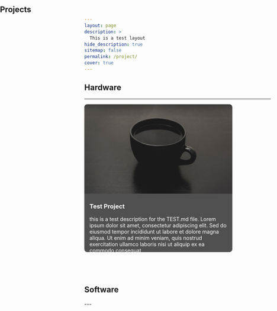 ```yaml
---
layout: page
description: >
  This is a test layout
hide_description: true
sitemap: false
permalink: /project/
cover: true
---
```


<section>

  <link rel="stylesheet" href="/style.css">
  <div class="hero-container">
	<h1 class="hero glitch layers" data-text="Projects" style="position: absolute; top: 5px; left: 0px;">
  	<span>Projects</span></h1>
  </div>

</section>


## Hardware
---
<div style="display: flex; flex-wrap: wrap; gap: 20px;">

<div style="width: 400px;">
  <div style="flex: 1 1 calc(50% - 10px); box-sizing: border-box; position: relative; height: 400px;">
    <a href="https://tiredperson47.github.io/project/Test" style="display: block; position: relative; height: 100%; width: 100%;">
      <img src="/assets/img/steve-harvey@0,5x.jpg" alt="Test Project" style="width: 100%; height: 100%; max-height: 275px; object-fit: cover; border-radius: 8px;"/>
     <div style="padding: 1em; background: #505050; color: white; border-radius: 0 0 8px 8px; position: absolute; bottom: 0; left: 0; right: 0; max-height: 130px; overflow-y: auto;">
        <h3 style="margin-top: 10px; white-space: nowrap; overflow: hidden; text-overflow: ellipsis;">Test Project</h3>
        <p style="white-space: normal; margin: 0;">this is a test description for the TEST.md file. Lorem ipsum dolor sit amet, consectetur adipiscing elit. Sed do eiusmod tempor incididunt ut labore et dolore magna aliqua. Ut enim ad minim veniam, quis nostrud exercitation ullamco laboris nisi ut aliquip ex ea commodo consequat</p>
      </div>
    </a>
  </div>
</div>
<!-- Add more posts here -->
</div>

<!--Software category below: -->
<style>
    .header {
      padding-top: 60px;
    }
</style>

<h2 class="header">Software</h2>
---
<div style="display: flex; flex-wrap: wrap; gap: 20px;">
<!-- Add more posts here -->
</div>